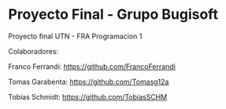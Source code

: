 # Proyecto Final - Grupo Bugisoft
Proyecto final UTN - FRA Programacion 1

Colaboradores:

  Franco Ferrandi:
  https://github.com/FrancoFerrandi

  Tomas Garabenta:
  https://github.com/Tomasg12a

  Tobias Schmidt:
  https://github.com/TobiasSCHM

